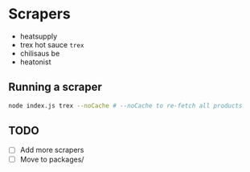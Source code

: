# Scrapers

- heatsupply
- trex hot sauce `trex`
- chilisaus be
- heatonist

## Running a scraper

```bash
node index.js trex --noCache # --noCache to re-fetch all products
```

## TODO

- [ ] Add more scrapers
- [ ] Move to packages/
